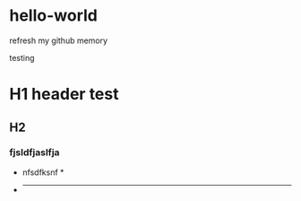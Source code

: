 # hello-world
refresh my github memory



testing

# H1 header test
## H2 
### fjsldfjaslfja

* nfsdfksnf *
* ---
